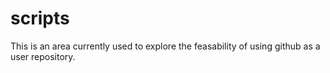 scripts
=======
This is an area currently used to explore the feasability of using github as a user repository.
